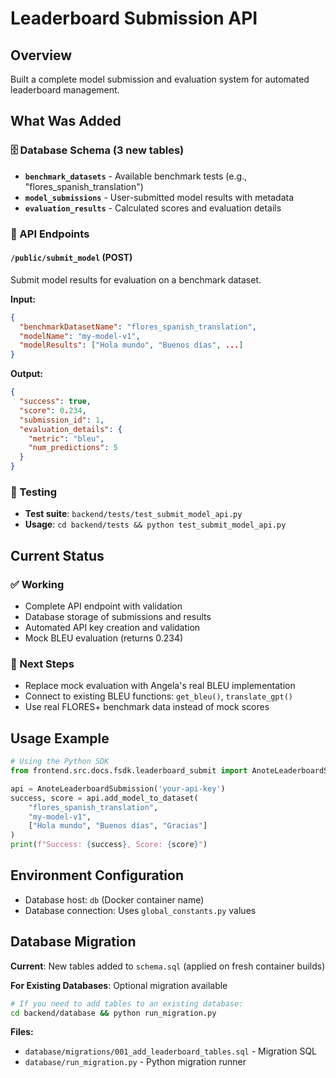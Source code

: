 # Leaderboard Submission API

## Overview
Built a complete model submission and evaluation system for automated leaderboard management.

## What Was Added

### 🗄️ Database Schema (3 new tables)
- **`benchmark_datasets`** - Available benchmark tests (e.g., "flores_spanish_translation")
- **`model_submissions`** - User-submitted model results with metadata
- **`evaluation_results`** - Calculated scores and evaluation details

### 🚀 API Endpoints

#### `/public/submit_model` (POST)
Submit model results for evaluation on a benchmark dataset.

**Input:**
```json
{
  "benchmarkDatasetName": "flores_spanish_translation",
  "modelName": "my-model-v1", 
  "modelResults": ["Hola mundo", "Buenos días", ...]
}
```

**Output:**
```json
{
  "success": true,
  "score": 0.234,
  "submission_id": 1,
  "evaluation_details": {
    "metric": "bleu",
    "num_predictions": 5
  }
}
```

### 🧪 Testing
- **Test suite**: `backend/tests/test_submit_model_api.py`
- **Usage**: `cd backend/tests && python test_submit_model_api.py`

## Current Status

### ✅ Working
- Complete API endpoint with validation
- Database storage of submissions and results  
- Automated API key creation and validation
- Mock BLEU evaluation (returns 0.234)

### 🔄 Next Steps  
- Replace mock evaluation with Angela's real BLEU implementation
- Connect to existing BLEU functions: `get_bleu()`, `translate_gpt()`
- Use real FLORES+ benchmark data instead of mock scores

## Usage Example

```python
# Using the Python SDK
from frontend.src.docs.fsdk.leaderboard_submit import AnoteLeaderboardSubmission

api = AnoteLeaderboardSubmission('your-api-key')
success, score = api.add_model_to_dataset(
    "flores_spanish_translation",
    "my-model-v1", 
    ["Hola mundo", "Buenos días", "Gracias"]
)
print(f"Success: {success}, Score: {score}")
```

## Environment Configuration

- Database host: `db` (Docker container name)  
- Database connection: Uses `global_constants.py` values

## Database Migration

**Current**: New tables added to `schema.sql` (applied on fresh container builds)

**For Existing Databases**: Optional migration available
```bash
# If you need to add tables to an existing database:
cd backend/database && python run_migration.py
```

**Files:**
- `database/migrations/001_add_leaderboard_tables.sql` - Migration SQL
- `database/run_migration.py` - Python migration runner 